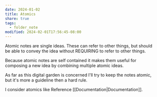 ```yaml
---
date: 2024-01-02
title: Atomics
share: true
tags:
  - folder_note
modified: 2024-02-01T17:56:45-08:00
---
```


Atomic notes are single ideas. These can refer to other things, but should be able to convey the idea without REQUIRING to refer to other things.

Because atomic notes are self contained it makes them useful for composing a new idea by combining multiple atomic ideas.

As far as this digital garden is concerned I'll try to keep the notes atomic, but it's more a guideline then a hard rule.

I consider atomics like Reference [[Documentation|Documentation]].